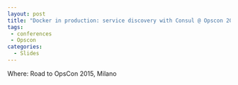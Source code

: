 ```yaml
---
layout: post
title: "Docker in production: service discovery with Consul @ Opscon 2015"
tags:
 - conferences
 - Opscon
categories:
  - Slides
---
```


Where: Road to OpsCon 2015, Milano

<script async class="speakerdeck-embed" data-id="2e4e243025cb4ac6b083864091748cb9" data-ratio="1.33333333333333" src="//speakerdeck.com/assets/embed.js"></script>
